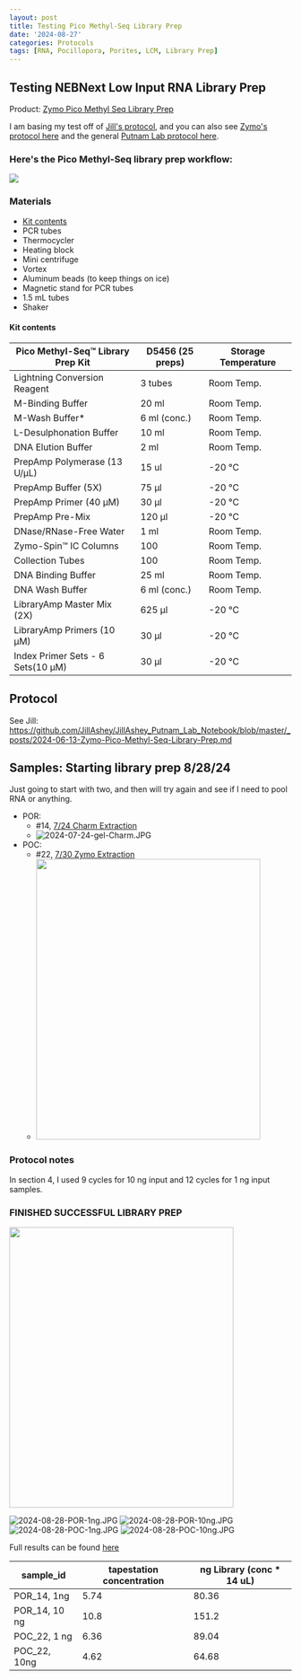 ```yaml
---
layout: post
title: Testing Pico Methyl-Seq Library Prep
date: '2024-08-27'
categories: Protocols
tags: [RNA, Pocillopora, Porites, LCM, Library Prep]
---
```


## Testing NEBNext Low Input RNA Library Prep

Product: [Zymo Pico Methyl Seq Library Prep](https://www.zymoresearch.com/products/pico-methyl-seq-library-prep-kit)

I am basing my test off of [Jill's protocol](https://github.com/JillAshey/JillAshey_Putnam_Lab_Notebook/blob/master/_posts/2024-06-13-Zymo-Pico-Methyl-Seq-Library-Prep.md), and you can also see [Zymo's protocol here](https://github.com/zdellaert/ZD_Putnam_Lab_Notebook/blob/master/protocols/manual_picomethylseq.pdf) and the general [Putnam Lab protocol here](https://github.com/meschedl/MESPutnam_Open_Lab_Notebook/blob/master/_posts/2020-09-18-WGBS-PMS-protocol.md).

### Here's the Pico Methyl-Seq library prep workflow: 

![](https://github.com/zdellaert/ZD_Putnam_Lab_Notebook/blob/master/protocols/manual_picomethylseq.png)

### Materials 

- [Kit contents](https://www.zymoresearch.com/products/pico-methyl-seq-library-prep-kit)
- PCR tubes 
- Thermocycler 
- Heating block 
- Mini centrifuge
- Vortex 
- Aluminum beads (to keep things on ice)
- Magnetic stand for PCR tubes 
- 1.5 mL tubes 
- Shaker

#### Kit contents

| Pico Methyl-Seq™ Library Prep Kit | D5456 (25 preps) | Storage Temperature  |
|-----------------------------------|------------------|----------------------|
| Lightning Conversion Reagent      | 3 tubes          | Room Temp.           |
| M-Binding Buffer                  | 20 ml            | Room Temp.           |
| M-Wash Buffer*                    | 6 ml (conc.)     | Room Temp.           |
| L-Desulphonation Buffer           | 10 ml            | Room Temp.           |
| DNA Elution Buffer                |  2 ml            | Room Temp.           |
| PrepAmp Polymerase (13 U/μL)      |  15 ul           |       -20 °C         |
| PrepAmp Buffer (5X)               |  75 µl           |       -20 °C         |
| PrepAmp Primer (40 μM)            |  30 µl           |       -20 °C         |
| PrepAmp Pre-Mix                   |  120 µl          |       -20 °C         |  
| DNase/RNase-Free Water            |  1 ml            | Room Temp.           |
| Zymo-Spin™ IC Columns             | 100              | Room Temp.           |
| Collection Tubes                  |  100             | Room Temp.           |
| DNA Binding Buffer                |  25 ml           | Room Temp.           |
| DNA Wash Buffer                   |  6 ml (conc.)    | Room Temp.           |
| LibraryAmp Master Mix (2X)        |  625 µl          |       -20 °C         |  
| LibraryAmp Primers (10 μM)        |  30 µl           |       -20 °C         |
| Index Primer Sets - 6 Sets(10 μM) |  30 µl           |       -20 °C         |  


## Protocol

See Jill: https://github.com/JillAshey/JillAshey_Putnam_Lab_Notebook/blob/master/_posts/2024-06-13-Zymo-Pico-Methyl-Seq-Library-Prep.md

## Samples: Starting library prep 8/28/24

Just going to start with two, and then will try again and see if I need to pool RNA or anything.

- POR:
  - #14, [7/24 Charm Extraction](https://github.com/zdellaert/ZD_Putnam_Lab_Notebook/blob/master/_posts/2024-07-24-LCM-20240718-DNA-Extractions-Charm-Try-2.md)
  - ![2024-07-24-gel-Charm.JPG](https://github.com/zdellaert/ZD_Putnam_Lab_Notebook/blob/master/images/gels/2024-07-24-gel-Charm.JPG?raw=true)
- POC:
  -  #22, [7/30 Zymo Extraction](https://github.com/zdellaert/ZD_Putnam_Lab_Notebook/blob/master/_posts/2024-07-30-LCM-20240718-RNA-DNA-Extractions-Zymo-Try-3.md)
  - <img src="https://github.com/zdellaert/ZD_Putnam_Lab_Notebook/blob/master/images/gels/2024-07-30-gel.JPG?raw=true" width="400" height="500">

### Protocol notes

In section 4, I used 9 cycles for 10 ng input and 12 cycles for 1 ng input samples.

### FINISHED SUCCESSFUL LIBRARY PREP

<img src="https://github.com/zdellaert/ZD_Putnam_Lab_Notebook/blob/master/images/tapestation/2024-08-28.JPG?raw=true" width="400" height="500">

![2024-08-28-POR-1ng.JPG](https://github.com/zdellaert/ZD_Putnam_Lab_Notebook/blob/master/images/tapestation/2024-08-28-POR-1ng.JPG?raw=true)
![2024-08-28-POR-10ng.JPG](https://github.com/zdellaert/ZD_Putnam_Lab_Notebook/blob/master/images/tapestation/2024-08-28-POR-10ng.JPG?raw=true)
![2024-08-28-POC-1ng.JPG](https://github.com/zdellaert/ZD_Putnam_Lab_Notebook/blob/master/images/tapestation/2024-08-28-POC-1ng.JPG?raw=true)
![2024-08-28-POC-10ng.JPG](https://github.com/zdellaert/ZD_Putnam_Lab_Notebook/blob/master/images/tapestation/2024-08-28-POC-10ng.JPG?raw=true)

Full results can be found [here](https://github.com/zdellaert/ZD_Putnam_Lab_Notebook/blob/master/images/tapestation/2024-08-28.pdf)

| sample_id     | tapestation concentration | ng Library  (conc * 14 uL) |
|---------------|---------------------------|----------------------------|
| POR_14, 1ng   |  5.74                     | 80.36       |
| POR_14, 10 ng |  10.8                     | 151.2       |
| POC_22, 1 ng  |  6.36                     | 89.04       |
| POC_22, 10ng  |  4.62                     | 64.68       |

